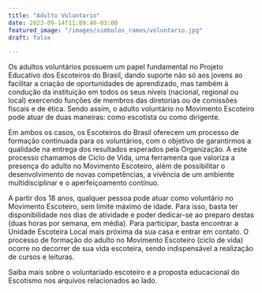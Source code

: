 ```yaml
---
title: "Adulto Voluntario"
date: 2023-09-14T11:09:40-03:00
featured_image: "/images/simbolos_ramos/voluntario.jpg"
draft: false

---
```





Os adultos voluntários possuem um papel fundamental no Projeto Educativo dos Escoteiros do Brasil, dando suporte não só aos jovens ao facilitar a criação de oportunidades de aprendizado, mas também à condução da instituição em todos os seus níveis (nacional, regional ou local) exercendo funções de membros das diretorias ou de comissões fiscais e de ética. Sendo assim, o adulto voluntário no Movimento Escoteiro pode atuar de duas maneiras: como escotista ou como dirigente.

Em ambos os casos, os Escoteiros do Brasil oferecem um processo de formação continuada para os voluntários, com o objetivo de garantirmos a qualidade na entrega dos resultados esperados pela Organização. A este processo chamamos de Ciclo de Vida, uma ferramenta que valoriza a presença do adulto no Movimento Escoteiro, além de possibilitar o desenvolvimento de novas competências, a vivência de um ambiente multidisciplinar e o aperfeiçoamento contínuo.

A partir dos 18 anos, qualquer pessoa pode atuar como voluntário no Movimento Escoteiro, sem limite máximo de idade. Para isso, basta ter disponibilidade nos dias de atividade e poder dedicar-se ao preparo destas (duas horas por semana, em média). Para participar, basta encontrar a Unidade Escoteira Local mais próxima da sua casa e entrar em contato. O processo de formação do adulto no Movimento Escoteiro (ciclo de vida) ocorre no decorrer de sua vida escoteira, sendo indispensável a realização de cursos e leituras.

Saiba mais sobre o voluntariado escoteiro e a proposta educacional do Escotismo nos arquivos relacionados ao lado.


